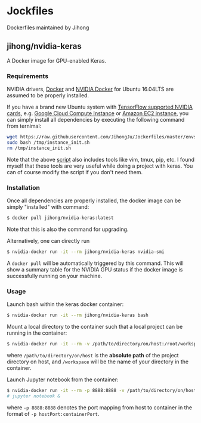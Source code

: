 # Jockfiles

Dockerfiles maintained by Jihong

## jihong/nvidia-keras

A Docker image for GPU-enabled Keras.

### Requirements

NVIDIA drivers, [Docker](https://docs.docker.com/engine/installation/linux/ubuntu/) and [NVIDIA Docker](https://github.com/NVIDIA/nvidia-docker#quick-start) for Ubuntu 16.04LTS are assumed to be properly installed.

If you have a brand new Ubuntu system with [TensorFlow supported NVIDIA cards](https://www.tensorflow.org/versions/r0.10/get_started/os_setup#optional_install_cuda_gpus_on_linux), e.g. [Google Cloud Compute Instance](https://cloud.google.com/products/compute/) or [Amazon EC2 instance](https://aws.amazon.com/ec2/?hp=tile&so-exp=below), you can simply install all dependencies by executing the following command from ternimal:


```bash
wget https://raw.githubusercontent.com/JihongJu/Jockerfiles/master/envsetup/instance_init.sh -O /tmp/instance_init.sh
sudo bash /tmp/instance_init.sh
rm /tmp/instance_init.sh
```

Note that the above [script](https://raw.githubusercontent.com/JihongJu/Jockerfiles/master/envsetup/instance_init.sh) also includes tools like vim, tmux, pip, etc. I found myself that these tools are very useful while doing a project with keras. You can of course modify the script if you don't need them.


### Installation

Once all dependencies are properly installed, the docker image can be simply "installed" with command:

```bash
$ docker pull jihong/nvidia-keras:latest
```

Note that this is also the command for upgrading.

Alternatively, one can directly run

```bash
$ nvidia-docker run -it --rm jihong/nvidia-keras nvidia-smi
```

A `docker pull` will be automatically triggered by this command. This will show a summary table for the NVIDIA GPU status if the docker image is successfully running on your machine.


### Usage

Launch bash within the keras docker container:

```bash
$ nvidia-docker run -it --rm jihong/nvidia-keras bash
```


Mount a local directory to the container such that a local project can be running in the container:

```bash
$ nvidia-docker run -it --rm -v /path/to/directory/on/host:/root/workspace jihong/nvidia-keras bash
```

where `/path/to/directory/on/host` is the __absolute path__ of the project directory on host, and `/workspace` will be the name of your directory in the container.


Launch Jupyter notebook from the container:

```bash
$ nvidia-docker run -it --rm -p 8888:8888 -v /path/to/directory/on/host:/root/workspace jihong/nvidia-keras
# jupyter notebook &
```

where `-p 8888:8888` denotes the port mapping from host to container in the format of `-p hostPort:containerPort`.

